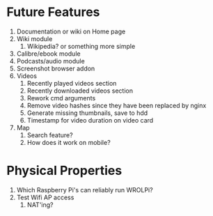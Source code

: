 Future Features
===============
1. Documentation or wiki on Home page
1. Wiki module
    1. Wikipedia? or something more simple
1. Calibre/ebook module
1. Podcasts/audio module
1. Screenshot browser addon
1. Videos
    1. Recently played videos section
    1. Recently downloaded videos section
    1. Rework cmd arguments
    1. Remove video hashes since they have been replaced by nginx
    1. Generate missing thumbnails, save to hdd
    1. Timestamp for video duration on video card
1. Map
    1. Search feature?
    1. How does it work on mobile?

Physical Properties
===================
1. Which Raspberry Pi's can reliably run WROLPi?
1. Test Wifi AP access
    1. NAT'ing?